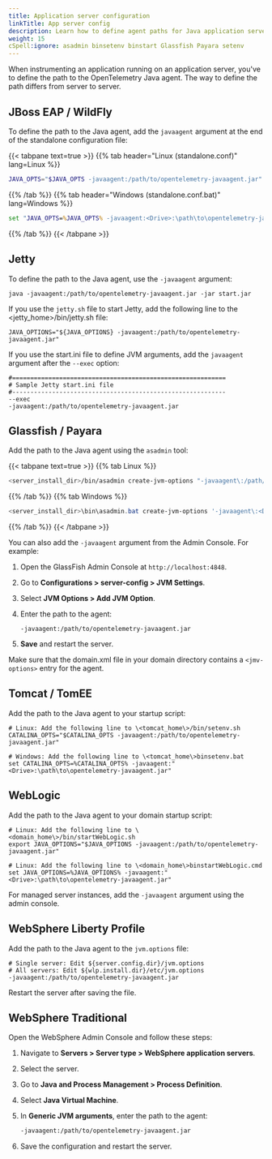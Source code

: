 ```yaml
---
title: Application server configuration
linkTitle: App server config
description: Learn how to define agent paths for Java application servers
weight: 15
cSpell:ignore: asadmin binsetenv binstart Glassfish Payara setenv
---
```


When instrumenting an application running on an application server, you've to
define the path to the OpenTelemetry Java agent. The way to define the path
differs from server to server.

## JBoss EAP / WildFly

To define the path to the Java agent, add the `javaagent` argument at the end of
the standalone configuration file:

{{< tabpane text=true >}} {{% tab header="Linux (standalone.conf)" lang=Linux %}}

```sh
JAVA_OPTS="$JAVA_OPTS -javaagent:/path/to/opentelemetry-javaagent.jar"
```

{{% /tab %}} {{% tab header="Windows (standalone.conf.bat)" lang=Windows %}}

```bat
set "JAVA_OPTS=%JAVA_OPTS% -javaagent:<Drive>:\path\to\opentelemetry-javaagent.jar"
```

{{% /tab %}} {{< /tabpane >}}

## Jetty

To define the path to the Java agent, use the `-javaagent` argument:

```shell
java -javaagent:/path/to/opentelemetry-javaagent.jar -jar start.jar
```

If you use the `jetty.sh` file to start Jetty, add the following line to the
\<jetty_home\>/bin/jetty.sh file:

```shell
JAVA_OPTIONS="${JAVA_OPTIONS} -javaagent:/path/to/opentelemetry-javaagent.jar"
```

If you use the start.ini file to define JVM arguments, add the `javaagent`
argument after the `--exec` option:

```shell
#===========================================================
# Sample Jetty start.ini file
#-----------------------------------------------------------
--exec
-javaagent:/path/to/opentelemetry-javaagent.jar
```

## Glassfish / Payara

Add the path to the Java agent using the `asadmin` tool:

{{< tabpane text=true >}} {{% tab Linux %}}

```sh
<server_install_dir>/bin/asadmin create-jvm-options "-javaagent\:/path/to/opentelemetry-javaagent.jar"
```

{{% /tab %}} {{% tab Windows %}}

```powershell
<server_install_dir>\bin\asadmin.bat create-jvm-options '-javaagent\:<Drive>\:\\path\\to\\opentelemetry-javaagent.jar'
```

{{% /tab %}} {{< /tabpane >}}

You can also add the `-javaagent` argument from the Admin Console. For example:

1.  Open the GlassFish Admin Console at `http://localhost:4848`.

2.  Go to **Configurations > server-config > JVM Settings**.

3.  Select **JVM Options > Add JVM Option**.

4.  Enter the path to the agent:

    `-javaagent:/path/to/opentelemetry-javaagent.jar`

5.  **Save** and restart the server.

Make sure that the domain.xml file in your domain directory contains a
`<jmv-options>` entry for the agent.

## Tomcat / TomEE

Add the path to the Java agent to your startup script:

```shell
# Linux: Add the following line to \<tomcat_home\>/bin/setenv.sh
CATALINA_OPTS="$CATALINA_OPTS -javaagent:/path/to/opentelemetry-javaagent.jar"

# Windows: Add the following line to \<tomcat_home\>binsetenv.bat
set CATALINA_OPTS=%CATALINA_OPTS% -javaagent:"<Drive>:\path\to\opentelemetry-javaagent.jar"
```

## WebLogic

Add the path to the Java agent to your domain startup script:

```shell
# Linux: Add the following line to \<domain_home\>/bin/startWebLogic.sh
export JAVA_OPTIONS="$JAVA_OPTIONS -javaagent:/path/to/opentelemetry-javaagent.jar"

# Linux: Add the following line to \<domain_home\>binstartWebLogic.cmd
set JAVA_OPTIONS=%JAVA_OPTIONS% -javaagent:"<Drive>:\path\to\opentelemetry-javaagent.jar"
```

For managed server instances, add the `-javaagent` argument using the admin
console.

## WebSphere Liberty Profile

Add the path to the Java agent to the `jvm.options` file:

```shell
# Single server: Edit ${server.config.dir}/jvm.options
# All servers: Edit ${wlp.install.dir}/etc/jvm.options
-javaagent:/path/to/opentelemetry-javaagent.jar
```

Restart the server after saving the file.

## WebSphere Traditional

Open the WebSphere Admin Console and follow these steps:

1.  Navigate to **Servers > Server type > WebSphere application servers**.

2.  Select the server.

3.  Go to **Java and Process Management > Process Definition**.

4.  Select **Java Virtual Machine**.

5.  In **Generic JVM arguments**, enter the path to the agent:

    ```bash
    -javaagent:/path/to/opentelemetry-javaagent.jar
    ```

6.  Save the configuration and restart the server.
